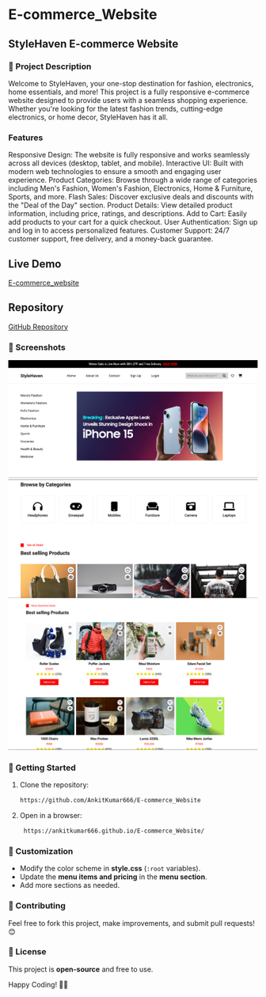 # E-commerce_Website

## **StyleHaven E-commerce Website**

### **📌 Project Description**  
Welcome to StyleHaven, your one-stop destination for fashion, electronics, home essentials, and more! This project is a fully responsive e-commerce website designed to provide users with a seamless shopping experience. Whether you're looking for the latest fashion trends, cutting-edge electronics, or home decor, StyleHaven has it all.

### **Features**
Responsive Design: The website is fully responsive and works seamlessly across all devices (desktop, tablet, and mobile).
Interactive UI: Built with modern web technologies to ensure a smooth and engaging user experience.
Product Categories: Browse through a wide range of categories including Men's Fashion, Women's Fashion, Electronics, Home & Furniture, Sports, and more.
Flash Sales: Discover exclusive deals and discounts with the "Deal of the Day" section.
Product Details: View detailed product information, including price, ratings, and descriptions.
Add to Cart: Easily add products to your cart for a quick checkout.
User Authentication: Sign up and log in to access personalized features.
Customer Support: 24/7 customer support, free delivery, and a money-back guarantee.

## Live Demo

[E-commerce_website](https://ankitkumar666.github.io/E-commerce_Website/)

## Repository

[GitHub Repository](https://github.com/AnkitKumar666/E-commerce_Website)

### **📸 Screenshots**  
![image alt](https://github.com/AnkitKumar666/E-commerce_Website/blob/cc7d4b0ec1494173282a5233a3075f97604aa444/images/Screenshot-1.png)
![image alt](https://github.com/AnkitKumar666/E-commerce_Website/blob/cc7d4b0ec1494173282a5233a3075f97604aa444/images/Screenshot-2.png)
![image alt](https://github.com/AnkitKumar666/E-commerce_Website/blob/cc7d4b0ec1494173282a5233a3075f97604aa444/images/Screenshot-3.png)


### **🚀 Getting Started**  
1. Clone the repository:  
   ```sh
   https://github.com/AnkitKumar666/E-commerce_Website
   ```
2. Open in a browser:
   ```sh
    https://ankitkumar666.github.io/E-commerce_Website/
   ```


### **🎨 Customization**  
- Modify the color scheme in **style.css** (`:root` variables).  
- Update the **menu items and pricing** in the **menu section**.  
- Add more sections as needed.  

### **📢 Contributing**  
Feel free to fork this project, make improvements, and submit pull requests! 😊  

### **📜 License**  
This project is **open-source** and free to use.  

Happy Coding! 🚀🔥
